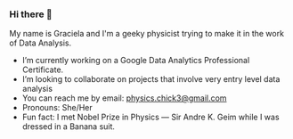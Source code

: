 ### Hi there 👋


My name is Graciela and I'm a geeky physicist trying to make it in the work of Data Analysis. 



- I’m currently working on a Google Data Analytics Professional Certificate.
- I’m looking to collaborate on projects that involve very entry level data analysis
- You can reach me by email: physics.chick3@gmail.com
- Pronouns: She/Her
- Fun fact: I met Nobel Prize in Physics — Sir Andre K. Geim while I was dressed in a Banana suit. 
